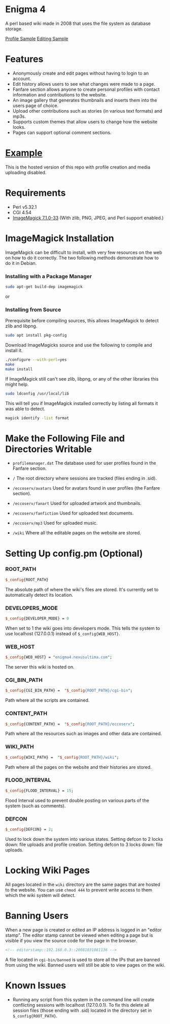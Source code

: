 # Enigma 4

A perl based wiki made in 2008 that uses the file system as database storage.

[Profile Sample](https://raw.githubusercontent.com/JohnnyLdeAlba/enigma4/master/profile-sample.png)
[Editing Sample](https://raw.githubusercontent.com/JohnnyLdeAlba/enigma4/master/edit-sample.png)

# Features
- Anonymously create and edit pages without having to login to an account.
- Edit history allows users to see what changes were made to a page.
- Fanfare section allows anyone to create personal profiles with contact information and contributions to the website.
- An image gallery that generates thumbnails and inserts them into the users page of choice.
- Upload other contributions such as stories (in various text formats) and mp3s.
- Supports custom themes that allow users to change how the website looks.
- Pages can support optional comment sections.

# [Example](https://enigma4.nexusultima.com)

This is the hosted version of this repo with profile creation and media uploading disabled.

# Requirements

- Perl v5.32.1
- CGI 4.54 
- [ImageMagick 7.1.0-33](https://imagemagick.org/script/download.php) (With zlib, PNG, JPEG, and Perl support enabled.)

# ImageMagick Installation

ImageMagick can be difficult to install, with very few resources on the web on how to do it correctly.
The two following methods demonstrate how to do it in Debian.

### Installing with a Package Manager
```bash
sudo apt-get build-dep imagemagick
```
or

### Installing from Source

Prerequisite before compiling sources, this allows ImageMagick to detect zlib and libpng.
```bash
sudo apt install pkg-config
```
Download ImageMagicks source and use the following to compile and install it.
```bash
./configure --with-perl=yes
make
make install
```

If ImageMagick still can't see zlib, libpng, or any of the other libraries this might help.
```bash
sudo ldconfig /usr/local/lib
```

This will tell you if ImageMagick installed correctly by listing all formats it was able to detect.
```bash
magick identify -list format 
```

# Make the Following File and Directories Writable

- ```profilemanager.dat``` The database used for user profiles found in the Fanfare section.

- ```/``` The root directory where sessions are tracked (files ending in .sid).
- ```/eccoserv/avatars``` Used for avatars found in user profiles (the Fanfare section).
- ```/eccoserv/fanart``` Used for uploaded artwork and thumbnails.
- ```/eccoserv/fanfiction``` Used for uploaded text documents.
- ```/eccoserv/mp3``` Used for uploaded music.
- ```/wiki``` Where all the editable pages on the website are stored.

# Setting Up config.pm (Optional)

### ROOT_PATH
```perl
$_config{ROOT_PATH}
```
 The absolute path of where the wiki's files are stored. It's currently set to automatically detect its location.
 
 ### DEVELOPERS_MODE
```perl
$_config{DEVELOPER_MODE} = 0
```
When set to 1 the wiki goes into developers mode. This tells the system to use localhost (127.0.0.1) instead of `$_config{WEB_HOST}`.

### WEB_HOST
```perl
$_config{WEB_HOST} = "enigma4.nexusultima.com";
```
The server this wiki is hosted on.

### CGI_BIN_PATH
```perl
$_config{CGI_BIN_PATH} =  "$_config{ROOT_PATH}/cgi-bin";
```
Path where all the scripts are contained.

### CONTENT_PATH
```perl
$_config{CONTENT_PATH} =  "$_config{ROOT_PATH}/eccoserv";
```
Path where all the resources such as images and other data are contained.

### WIKI_PATH
```perl
$_config{WIKI_PATH} =  "$_config{ROOT_PATH}/wiki";
```
Path where all the pages on the website and their histories are stored.

### FLOOD_INTERVAL
```perl
$_config{FLOOD_INTERVAL} = 15;
```
Flood Interval used to prevent double posting on various parts of the system (such as comments).

### DEFCON
```perl
$_config{DEFCON} = 2;
```
Used to lock down the system into various states. Setting defcon to 2 locks down: file uploads and profile creation. Setting defcon to 3 locks down: file uploads.

# Locking Wiki Pages

All pages located in the `wiki` directory are the same pages that are hosted to the website. 
You can use `chmod 444` to prevent write access to them which the wiki system will detect.

# Banning Users

When a new page is created or edited an IP address is logged in an "editor stamp".
The editor stamp cannot be viewed when editing a page but is visible if you view the source code
for the page in the browser.

```html
<!-- editorstamp::192.168.0.3::20081031081136 -->
```

A file located in `cgi-bin/banned` is used to store all the IPs that are banned from
using the wiki. Banned users will still be able to view pages on the wiki.

# Known Issues
- Running any script from this system in the command line will create conflicting sessions with localhost (127.0.0.1). To fix this delete all session files (those ending with .sid) located in the directory set in `$_config{ROOT_PATH}`.
